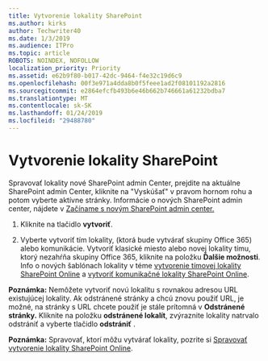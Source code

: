 ```yaml
---
title: Vytvorenie lokality SharePoint
ms.author: kirks
author: Techwriter40
ms.date: 1/3/2019
ms.audience: ITPro
ms.topic: article
ROBOTS: NOINDEX, NOFOLLOW
localization_priority: Priority
ms.assetid: e62b9f80-b017-42dc-9464-f4e32c19d6c9
ms.openlocfilehash: 00f3e971a4dda8b0f5feee1ad2f08101192a2816
ms.sourcegitcommit: e2864efcfb493b6e46b662b746661a61232bdba7
ms.translationtype: MT
ms.contentlocale: sk-SK
ms.lasthandoff: 01/24/2019
ms.locfileid: "29488780"
---
```

# <a name="create-a-sharepoint-site"></a>Vytvorenie lokality SharePoint

Spravovať lokality nové SharePoint admin Center, prejdite na aktuálne SharePoint admin Center, kliknite na "Vyskúšať" v pravom hornom rohu a potom vyberte aktívne stránky. Informácie o nových SharePoint admin center, nájdete v [Začíname s novým SharePoint admin center.](https://docs.microsoft.com/en-us/sharepoint/get-started-new-admin-center)
  
1. Kliknite na tlačidlo **vytvoriť**. 
    
2. Vyberte vytvoriť tím lokality, (ktorá bude vytvárať skupiny Office 365) alebo komunikácie. Vytvoriť klasické miesto alebo novej lokality tímu, ktorý nezahŕňa skupiny Office 365, kliknite na položku **Ďalšie možnosti**. Info o nových šablónach lokality v téme [vytvorenie tímovej lokality SharePoint Online](https://support.office.com/en-us/article/create-a-team-site-in-sharepoint-ef10c1e7-15f3-42a3-98aa-b5972711777d?ui=en-US&amp;rs=en-US&amp;ad=US) a [vytvoriť komunikačné lokality SharePoint Online](https://support.office.com/article/7fb44b20-a72f-4d2c-9173-fc8f59ba50eb).
  
 **Poznámka:** Nemôžete vytvoriť novú lokalitu s rovnakou adresou URL existujúcej lokality. Ak odstránené stránky a chcú znovu použiť URL, je možné, na stránky s URL chcete použiť je stále prítomná v **Odstránené stránky.** Kliknite na položku **odstránené lokalít**, zvýraznite lokality natrvalo odstrániť a vyberte tlačidlo **odstrániť** . 
  
 **Poznámka:** Spravovať, ktorí môžu vytvárať lokality, pozrite si [Spravovať vytvorenie lokality SharePoint Online](https://docs.microsoft.com/en-us/sharepoint/manage-site-creation).
    


